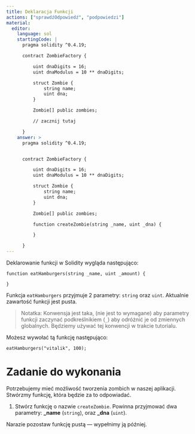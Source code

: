 ```yaml
---
title: Deklaracja Funkcji
actions: ["sprawdźOdpowiedź", "podpowiedzi"]
material:
  editor:
    language: sol
    startingCode: |
      pragma solidity ^0.4.19;

      contract ZombieFactory {

          uint dnaDigits = 16;
          uint dnaModulus = 10 ** dnaDigits;

          struct Zombie {
              string name;
              uint dna;
          }

          Zombie[] public zombies;

          // zacznij tutaj

      }
    answer: >
      pragma solidity ^0.4.19;


      contract ZombieFactory {

          uint dnaDigits = 16;
          uint dnaModulus = 10 ** dnaDigits;

          struct Zombie {
              string name;
              uint dna;
          }

          Zombie[] public zombies;

          function createZombie(string _name, uint _dna) {

          }

      }
---
```


Deklarowanie funkcji w Solidity wygląda następująco:

```
function eatHamburgers(string _name, uint _amount) {

}
```

Funkcja `eatHamburgers` przyjmuje 2 parametry: `string` oraz `uint`. Aktualnie
zawartość funkcji jest pusta.

> Notatka: Konwensja jest taka, (nie jest to wymagane) aby parametry funkcji
> zaczynać podkreślnikiem (`_`) aby odróżnić je od zmiennych globalnych.
> Będziemy używać tej konwencji w trakcie tutorialu.

Możesz wywołać tą funkcję następująco:

```
eatHamburgers("vitalik", 100);
```

# Zadanie do wykonania

Potrzebujemy mieć możliwość tworzenia zombich w naszej aplikacji. Stwórzmy
funkcję, która będzie za to odpowiadać.

1. Stwórz funkcję o nazwie `createZombie`. Powinna przyjmować dwa parametry:
   **\_name** (`string`), oraz **\_dna** (`uint`).

Narazie pozostaw funkcję pustą — wypełnimy ją później.
